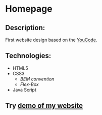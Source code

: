 # Homepage

## **Description:** 

First website design based on the [YouCode](https://youcode.pl/frontend-developer/).

## **Technologies:**

+ HTML5
+ CSS3
  + *BEM convention*
  + *Flex-Box*
+ Java Script

## **Try [demo of my website](https://leszekm12.github.io/homepage/)**
